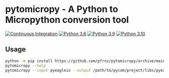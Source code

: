 # pytomicropy - A Python to Micropython conversion tool

[![Continuous Integration](https://github.com/pfrnz/pytomicropy/actions/workflows/ci.yml/badge.svg)](https://github.com/pfrnz/pytomicropy/actions/workflows/ci.yml) [![Python 3.6](https://img.shields.io/badge/python-3.6-blue.svg)](https://www.python.org/downloads/release/python-36/) [![Python 3.9](https://img.shields.io/badge/python-3.9-blue.svg)](https://www.python.org/downloads/release/python-39/) [![Python 3.10](https://img.shields.io/badge/python-3.10-blue.svg)](https://www.python.org/downloads/release/python-310/)



## Usage
```bash
python -m pip install https://github.com/pfrnz/pytomicropy/archive/main.zip
pytomicropy --help
pytomicropy --input pyeagleio --output /path/to/pycom/project/libs/pyeagleio
```
